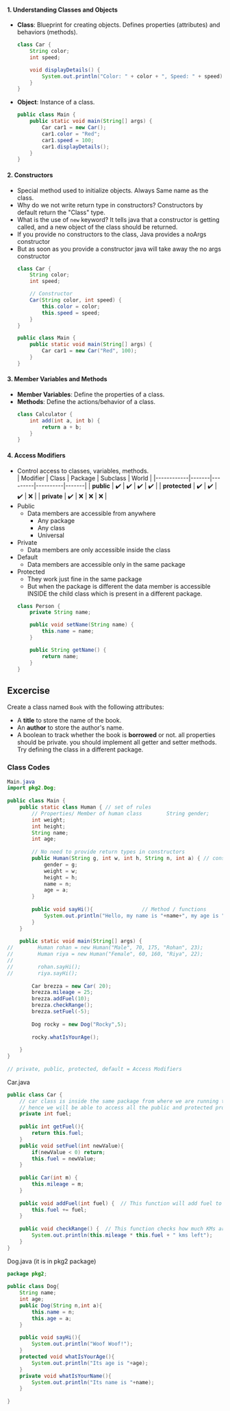 
#### **1. Understanding Classes and Objects**  
- **Class**: Blueprint for creating objects. Defines properties (attributes) and behaviors (methods).  
  ```java
  class Car {
      String color;
      int speed;

      void displayDetails() {
          System.out.println("Color: " + color + ", Speed: " + speed);
      }
  }
  ```
- **Object**: Instance of a class.  
  ```java
  public class Main {
      public static void main(String[] args) {
          Car car1 = new Car();
          car1.color = "Red";
          car1.speed = 100;
          car1.displayDetails();
      }
  }
  ```

#### **2. Constructors**  
- Special method used to initialize objects. Always Same name as the class.  
- Why do we not write return type in constructors? Constructors by default return the "Class" type.
- What is the use of `new` keyword? It tells java that a constructor is getting called, and a new object of the class should be returned.
- If you provide no constructors to the class, Java provides a noArgs constructor
- But as soon as you provide a constructor java will take away the no args constructor
  ```java
  class Car {
      String color;
      int speed;

      // Constructor
      Car(String color, int speed) {
          this.color = color;
          this.speed = speed;
      }
  }

  public class Main {
      public static void main(String[] args) {
          Car car1 = new Car("Red", 100);
      }
  }
  ```

#### **3. Member Variables and Methods**  
- **Member Variables**: Define the properties of a class.  
- **Methods**: Define the actions/behavior of a class.  
  ```java
  class Calculator {
      int add(int a, int b) {
          return a + b;
      }
  }
  ```

#### **4. Access Modifiers**  
- Control access to classes, variables, methods.  
  | Modifier   | Class | Package | Subclass | World |
  |------------|-------|---------|----------|-------|
  | **public** | ✔️    | ✔️      | ✔️       | ✔️    |
  | **protected** | ✔️    | ✔️      | ✔️       | ❌    |
  | **private** | ✔️    | ❌      | ❌       | ❌    |
- Public
	- Data members are accessible from anywhere
		- Any package
		- Any class
		- Universal
- Private
	- Data members are only accessible inside the class
- Default
	- Data members are accessible only in the same package
- Protected
	- They work just fine in the same package
	- But when the package is different the data member is accessible INSIDE the child class which is present in a different package.
  ```java
  class Person {
      private String name;

      public void setName(String name) {
          this.name = name;
      }

      public String getName() {
          return name;
      }
  }
  ```

## Excercise
Create a class named `Book` with the following attributes:
- A **title** to store the name of the book.
- An **author** to store the author's name.
- A boolean to track whether the book is **borrowed** or not.
all properties should be private.
you should implement all getter and setter methods.
Try defining the class in a different package.

### Class Codes
```java
Main.java
import pkg2.Dog;  
  
public class Main {  
    public static class Human { // set of rules  
        // Properties/ Member of human class        String gender;  
        int weight;  
        int height;  
        String name;  
        int age;  
  
        // No need to provide return types in constructors  
        public Human(String g, int w, int h, String n, int a) { // constructor  
            gender = g;  
            weight = w;  
            height = h;  
            name = n;  
            age = a;  
        }  
  
        public void sayHi(){                // Method / functions  
            System.out.println("Hello, my name is "+name+", my age is "+age+" years!");  
        }  
    }  
  
    public static void main(String[] args) {  
//        Human rohan = new Human("Male", 70, 175, "Rohan", 23);  
//        Human riya = new Human("Female", 60, 160, "Riya", 22);  
//  
//        rohan.sayHi();  
//        riya.sayHi();  
  
        Car brezza = new Car( 20);  
        brezza.mileage = 25;  
        brezza.addFuel(10);  
        brezza.checkRange();  
        brezza.setFuel(-5);  
  
        Dog rocky = new Dog("Rocky",5);  
  
        rocky.whatIsYourAge();  
  
    }  
}  
  
// private, public, protected, default = Access Modifiers
```

Car.java
```java 
public class Car {  
    // car class is inside the same package from where we are running the code.  
    // hence we will be able to access all the public and protected properties of this class.    // Private properties are only limited to inner class usage    private int mileage;  
    private int fuel;  
  
    public int getFuel(){  
        return this.fuel;  
    }  
    public void setFuel(int newValue){  
        if(newValue < 0) return;  
        this.fuel = newValue;  
    }  
  
    public Car(int m) {  
        this.mileage = m;  
    }  
  
    public void addFuel(int fuel) {  // This function will add fuel to the car  
        this.fuel += fuel;  
    }  
  
    public void checkRange() {  // This function checks how much KMs are remaining  
        System.out.println(this.mileage * this.fuel + " kms left");  
    }  
}
```

Dog.java (it is in pkg2 package)

```java
package pkg2;  
  
public class Dog{  
    String name;  
    int age;  
    public Dog(String n,int a){  
        this.name = n;  
        this.age = a;  
    }  
  
    public void sayHi(){  
        System.out.println("Woof Woof!");  
    }  
    protected void whatIsYourAge(){  
        System.out.println("Its age is "+age);  
    }  
    private void whatIsYourName(){  
        System.out.println("Its name is "+name);  
    }  
  
}
```